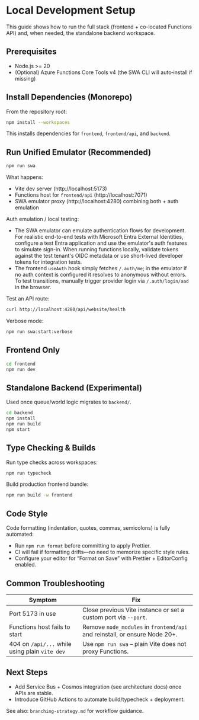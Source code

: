 # Local Development Setup

This guide shows how to run the full stack (frontend + co-located Functions API) and, when needed, the standalone backend workspace.

## Prerequisites

- Node.js >= 20
- (Optional) Azure Functions Core Tools v4 (the SWA CLI will auto‑install if missing)

## Install Dependencies (Monorepo)

From the repository root:

```bash
npm install --workspaces
```

This installs dependencies for `frontend`, `frontend/api`, and `backend`.

## Run Unified Emulator (Recommended)

```bash
npm run swa
```

What happens:

- Vite dev server (http://localhost:5173)
- Functions host for `frontend/api` (http://localhost:7071)
- SWA emulator proxy (http://localhost:4280) combining both + auth emulation

Auth emulation / local testing:

- The SWA emulator can emulate authentication flows for development. For realistic end-to-end tests with Microsoft Entra External Identities, configure a test Entra application and use the emulator's auth features to simulate sign-in. When running functions locally, validate tokens against the test tenant's OIDC metadata or use short-lived developer tokens for integration tests.
- The frontend `useAuth` hook simply fetches `/.auth/me`; in the emulator if no auth context is configured it resolves to anonymous without errors. To test transitions, manually trigger provider login via `/.auth/login/aad` in the browser.

Test an API route:

```bash
curl http://localhost:4280/api/website/health
```

Verbose mode:

```bash
npm run swa:start:verbose
```

## Frontend Only

```bash
cd frontend
npm run dev
```

## Standalone Backend (Experimental)

Used once queue/world logic migrates to `backend/`.

```bash
cd backend
npm install
npm run build
npm start
```

## Type Checking & Builds

Run type checks across workspaces:

```bash
npm run typecheck
```

Build production frontend bundle:

```bash
npm run build -w frontend
```

## Code Style

Code formatting (indentation, quotes, commas, semicolons) is fully automated:

- Run `npm run format` before committing to apply Prettier.
- CI will fail if formatting drifts—no need to memorize specific style rules.
- Configure your editor for “Format on Save” with Prettier + EditorConfig enabled.

## Common Troubleshooting

| Symptom                                        | Fix                                                                        |
| ---------------------------------------------- | -------------------------------------------------------------------------- |
| Port 5173 in use                               | Close previous Vite instance or set a custom port via `--port`.            |
| Functions host fails to start                  | Remove `node_modules` in `frontend/api` and reinstall, or ensure Node 20+. |
| 404 on `/api/...` while using plain `vite dev` | Use `npm run swa` – plain Vite does not proxy Functions.                   |

## Next Steps

- Add Service Bus + Cosmos integration (see architecture docs) once APIs are stable.
- Introduce GitHub Actions to automate build/typecheck + deployment.

See also: `branching-strategy.md` for workflow guidance.
